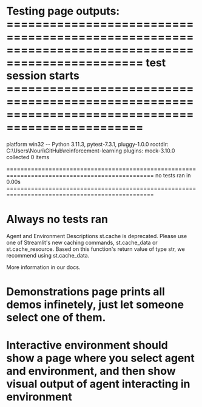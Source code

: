 # Testing page outputs: ================================================================================================= test session starts =================================================================================================
platform win32 -- Python 3.11.3, pytest-7.3.1, pluggy-1.0.0
rootdir: C:\Users\Nouri\GitHub\reinforcement-learning
plugins: mock-3.10.0
collected 0 items

================================================================================================ no tests ran in 0.00s ================================================================================================
# Always no tests ran

Agent and Environment Descriptions
st.cache is deprecated. Please use one of Streamlit's new caching commands, st.cache_data or st.cache_resource. Based on this function's return value of type str, we recommend using st.cache_data.

More information in our docs.

# Demonstrations page prints all demos infinetely, just let someone select one of them.


# Interactive environment should show a page where you select agent and environment, and then show visual output of agent interacting in environment
